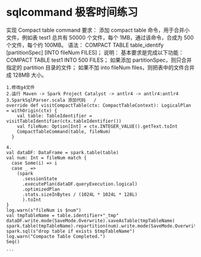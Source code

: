 # sqlcommand   极客时间练习
实现 Compact table command
要求：
添加 compact table 命令，用于合并小文件，例如表 test1 总共有 50000 个文件，每个 1MB，通过该命令，合成为 500 个文件，每个约 100MB。
语法：
COMPACT TABLE table_identify [partitionSpec] [INTO fileNum FILES]；
说明：
基本要求是完成以下功能：COMPACT TABLE test1 INTO 500 FILES；
如果添加 partitionSpec，则只合并指定的 partition 目录的文件；
如果不加 into fileNum files，则把表中的文件合并成 128MB 大小。



````
1.修改g4文件
2.运行 Maven -> Spark Project Catalyst -> antlr4 -> antlr4:antlr4
3.SparkSqlParser.scala 添加代码   /
override def visitCompactTable(ctx: CompactTableContext): LogicalPlan = withOrigin(ctx) {
    val table: TableIdentifier = visitTableIdentifier(ctx.tableIdentifier())
    val fileNum: Option[Int] = ctx.INTEGER_VALUE().getText.toInt
    CompactTableCommand(table, fileNum)
  }

4.
val dataDF: DataFrame = spark.table(table)
val num: Int = fileNum match {
  case Some(i) => i
  case _ =>
    (spark
      .sessionState
      .executePlan(dataDF.queryExecution.logical)
      .optimizedPlan
      .stats.sizeInBytes / (1024L * 1024L * 128L)
      ).toInt
}
log.warn(s"fileNum is $num")
val tmpTableName = table.identifier+"_tmp"
dataDF.write.mode(SaveMode.Overwrite).saveAsTable(tmpTableName)
spark.table(tmpTableName).repartition(num).write.mode(SaveMode.Overwrite).saveAsTable(table.identifier)
spark.sql(s"drop table if exists $tmpTableName")
log.warn("Compacte Table Completed.")
Seq()

```
